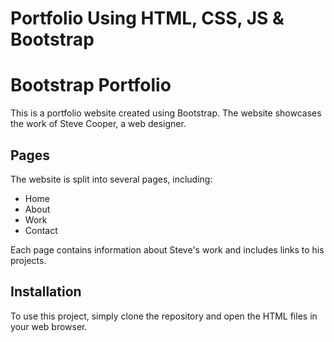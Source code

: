# Portfolio Using HTML, CSS, JS & Bootstrap
# Bootstrap Portfolio

This is a portfolio website created using Bootstrap. The website showcases the work of Steve Cooper, a web designer.

## Pages

The website is split into several pages, including:

- Home
- About
- Work
- Contact

Each page contains information about Steve's work and includes links to his projects.

## Installation

To use this project, simply clone the repository and open the HTML files in your web browser.
